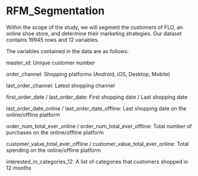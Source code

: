 # RFM_Segmentation

Within the scope of the study, we will segment the customers of FLO, an online shoe store,
and determine their marketing strategies. Our dataset contains 19945 rows and 12 variables.

The variables contained in the data are as follows:

master_id: Unique customer number

order_channel: Shopping platforms (Android, iOS, Desktop, Mobile)

last_order_channel: Latest shopping channel

first_order_date / last_order_date: First shopping date / Last shopping date

last_order_date_online / last_order_date_offline: Last shopping date on the online/offline platform

order_num_total_ever_online / order_num_total_ever_offline: Total number of purchases on the online/offline platform

customer_value_total_ever_offline / customer_value_total_ever_online: Total spending on the online/offline platform

interested_in_categories_12: A list of categories that customers shopped in 12 months

